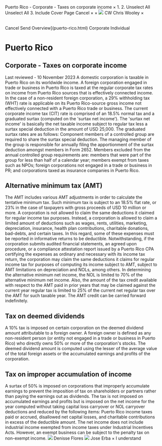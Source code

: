 Puerto Rico - Corporate - Taxes on corporate income
×
1.
2.
Unselect All
Unselect All
3.
Include Cover Page
Cancel
×
×
![](-/media/world-wide-tax-summaries/attachments/global---chris-wooley.ashx%3Frev=ac5e5f3223b34096b1afc2a6009c7320&revision=ac5e5f32-23b3-4096-b1af-c2a6009c7320&hash=859B7ADC84DC2CBEC9760E9E6EE7DE6D0A8BFCDF)
CW
Chris Wooley
×
######
Cancel
Send
Overview](puerto-rico.html)
Corporate
Individual
# Puerto Rico
## Corporate - Taxes on corporate income
Last reviewed - 10 November 2023
A domestic corporation is taxable in Puerto Rico on its worldwide income. A foreign corporation engaged in trade or business in Puerto Rico is taxed at the regular corporate tax rates on income from Puerto Rico sources that is effectively connected income. In the case of a non-resident foreign corporation, a 29% withholding tax (WHT) rate is applicable on its Puerto Rico-source gross income not effectively connected with a Puerto Rico trade or business.
The current corporate income tax (CIT) rate is comprised of an 18.5% normal tax and a graduated surtax (computed on the 'surtax net income').
The 'surtax net income' is basically the net taxable income subject to regular tax less a surtax special deduction in the amount of USD 25,000. The graduated surtax rates are as follows:
Component members of a controlled group are required to share the surtax special deduction. The managing member of the group is responsible for annually filing the apportionment of the surtax deduction amongst members in Form 2652. Members excluded from the annual controlled group requirements are: members that were part of the group for less than half of a calendar year; members exempt from taxes such as NPOs; foreign corporations not engaged in a trade or business in PR; and corporations taxed as insurance companies in Puerto Rico.
## Alternative minimum tax (AMT)
The AMT includes various AMT adjustments in order to calculate the tentative minimum tax. Such minimum tax is subject to an 18.5% flat rate, or 23% in the case of taxpayers with gross proceeds of USD 10 million or more.
A corporation is not allowed to claim the same deductions it claimed for regular income tax purposes. Instead, a corporation is allowed to claim a limited amount of deductions such as wages, rents, utilities, marketing, depreciation, insurance, health plan contributions, charitable donations, bad-debts, and certain taxes. In this regard, some of these expenses must be reported in informative returns to be deductible.
Notwithstanding, if the corporation submits audited financial statements, an agreed upon procedure, or a compliance attestation report issued by a Puerto Rico CPA certifying the expenses as ordinary and necessary with its income tax return, the corporation may claim the same deductions it claims for regular income tax for purposes of computing its income subject to AMT, subject to AMT limitations on depreciation and NOLs, among others. In determining the alternative minimum net income, the NOL is limited to 70% of the alternative minimum net income. Also, the amount of the tax credit available with respect to the AMT paid in prior years that may be claimed against the current year regular tax is limited to 25% of the current net regular tax over the AMT for such taxable year. The AMT credit can be carried forward indefinitely.
## Tax on deemed dividends
A 10% tax is imposed on certain corporation on the deemed dividend amount attributable to a foreign owner. A foreign owner is defined as any non-resident person (or entity not engaged in a trade or business in Puerto Rico) who directly owns 50% or more of the corporation's stocks. The deemed dividend amount is computed using the lesser of the average value of the total foreign assets or the accumulated earnings and profits of the corporation.
## Tax on improper accumulation of income
A surtax of 50% is imposed on corporations that improperly accumulate earnings to prevent the imposition of tax on shareholders or partners rather than paying the earnings out as dividends. The tax is not imposed on accumulated earnings and profits but is imposed on the net income for the year computed without taking capital loss carryover or NOL carryover deductions and reduced by the following items: Puerto Rico income taxes paid or accrued, disallowed net capital losses, and charitable contributions in excess of the deductible amount. The net income does not include industrial income exempted from income taxes under Industrial Incentives Acts. However, an exempt business can be subject to the penalty tax on non-exempt income.
![](-/media/world-wide-tax-summaries/attachments/puerto-rico---denisse_flores.ashx%3Frev=24ce0257b02140dfae62eeab7aeb62bc&revision=24ce0257-b021-40df-ae62-eeab7aeb62bc&hash=4E87DCCE608276C3402BDFA059DC66D2EB73A123)
Denisse Flores
![](-/media/world-wide-tax-summaries/attachments/puerto-rico---jose_erba.ashx%3Frev=21917ede1ffa44309da2cfd8eef8556a&revision=21917ede-1ffa-4430-9da2-cfd8eef8556a&hash=7E5E73D32DFE7F0EE6E93FBE485ADDA3D303C225)
Jose Erba
×
I understand